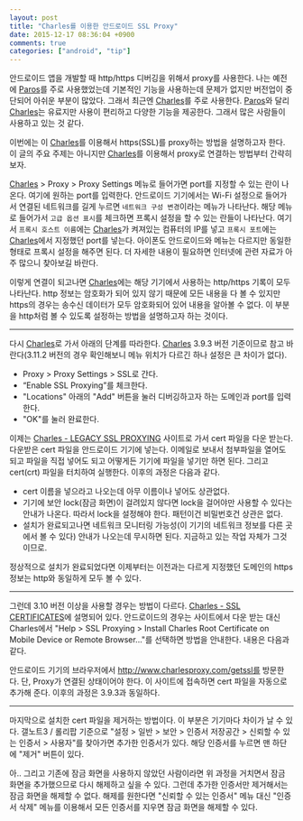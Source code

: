 ```yaml
---
layout: post
title: "Charles를 이용한 안드로이드 SSL Proxy"
date: 2015-12-17 08:36:04 +0900
comments: true
categories: ["android", "tip"]
---
```

안드로이드 앱을 개발할 때 http/https 디버깅을 위해서 proxy를 사용한다. 나는 예전에 [Paros](http://sourceforge.net/projects/paros/)를 주로 사용했었는데 기본적인 기능을 사용하는데 문제가 없지만 버전업이 중단되어 아쉬운 부분이 많았다. 그래서 최근엔 [Charles](https://www.charlesproxy.com/)를 주로 사용한다. [Paros](http://sourceforge.net/projects/paros/)와 달리 [Charles](https://www.charlesproxy.com/)는 유료지만 사용이 편리하고 다양한 기능을 제공한다. 그래서 많은 사람들이 사용하고 있는 것 같다.

이번에는 이 [Charles](https://www.charlesproxy.com/)를 이용해서 https(SSL)를 proxy하는 방법을 설명하고자 한다. 이 글의 주요 주제는 아니지만 [Charles](https://www.charlesproxy.com/)를 이용해서 proxy로 연결하는 방법부터 간략히 보자.

[Charles](https://www.charlesproxy.com/) > Proxy > Proxy Settings 메뉴로 들어가면 port를 지정할 수 있는 란이 나온다. 여기에 원하는 port를 입력한다. 안드로이드 기기에서는 Wi-Fi 설정으로 들어가서 연결된 네트워크를 길게 누르면 `네트워크 구성 변경`이라는 메뉴가 나타난다. 해당 메뉴로 들어가서 `고급 옵션 표시`를 체크하면 프록시 설정을 할 수 있는 란들이 나타난다. 여기서 `프록시 호스트 이름`에는 [Charles](https://www.charlesproxy.com/)가 켜져있는 컴퓨터의 IP를 넣고 `프록시 포트`에는 [Charles](https://www.charlesproxy.com/)에서 지정했던 port를 넣는다. 아이폰도 안드로이드와 메뉴는 다르지만 동일한 형태로 프록시 설정을 해주면 된다. 더 자세한 내용이 필요하면 인터넷에 관련 자료가 아주 많으니 찾아보길 바란다.

이렇게 연결이 되고나면 [Charles](https://www.charlesproxy.com/)에는 해당 기기에서 사용하는 http/https 기록이 모두 나타난다. http 정보는 암호화가 되어 있지 않기 때문에 모든 내용을 다 볼 수 있지만 https의 경우는 송수신 데이터가 모두 암호화되어 있어 내용을 알아볼 수 없다. 이 부분을 http처럼 볼 수 있도록 설정하는 방법을 설명하고자 하는 것이다.

---

다시 [Charles](https://www.charlesproxy.com/)로 가서 아래의 단계를 따라한다. [Charles](https://www.charlesproxy.com/) 3.9.3 버전 기준이므로 참고 바란다(3.11.2 버전의 경우 확인해보니 메뉴 위치가 다르긴 하나 설정은 큰 차이가 없다).

* Proxy > Proxy Settings > SSL로 간다.
* “Enable SSL Proxying”를 체크한다.
* "Locations" 아래의 "Add" 버튼을 눌러 디버깅하고자 하는 도메인과 port를 입력한다.
* "OK"를 눌러 완료한다.

이제는 [Charles - LEGACY SSL PROXYING](http://www.charlesproxy.com/documentation/additional/legacy-ssl-proxying/) 사이트로 가서 cert 파일을 다운 받는다. 다운받은 cert 파일을 안드로이드 기기에 넣는다. 이메일로 보내서 첨부파일을 열어도 되고 파일을 직접 넣어도 되고 어떻게든 기기에 파일을 넣기만 하면 된다. 그리고 cert(crt) 파일을 터치하여 실행한다. 이후의 과정은 다음과 같다.

* cert 이름을 넣으라고 나오는데 아무 이름이나 넣어도 상관없다.
* 기기에 보안 lock(잠금 화면)이 걸려있지 않다면 lock을 걸어야만 사용할 수 있다는 안내가 나온다. 따라서 lock을 설정해야 한다. 패턴이건 비밀번호건 상관은 없다.
* 설치가 완료되고나면 네트워크 모니터링 가능성(이 기기의 네트워크 정보를 다른 곳에서 볼 수 있다) 안내가 나오는데 무시하면 된다. 지금하고 있는 작업 자체가 그것이므로.

정상적으로 설치가 완료되었다면 이제부터는 이전과는 다르게 지정했던 도메인의 https 정보는 http와 동일하게 모두 볼 수 있다.

---

그런데 3.10 버전 이상을 사용할 경우는 방법이 다르다. [Charles - SSL CERTIFICATES](https://www.charlesproxy.com/documentation/using-charles/ssl-certificates/)에 설명되어 있다. 안드로이드의 경우는 사이트에서 다운 받는 대신 Charles에서 "Help > SSL Proxying > Install Charles Root Certificate on Mobile Device or Remote Browser..."를 선택하면 방법을 안내한다. 내용은 다음과 같다.

안드로이드 기기의 브라우저에서 http://www.charlesproxy.com/getssl를 방문한다. 단, Proxy가 연결된 상태이어야 한다. 이 사이트에 접속하면 cert 파일을 자동으로 추가해 준다. 이후의 과정은 3.9.3과 동일하다.

---

마지막으로 설치한 cert 파일을 제거하는 방법이다. 이 부분은 기기마다 차이가 날 수 있다. 갤노트3 / 롤리팝 기준으로 "설정 > 일반 > 보안 > 인증서 저장공간 > 신뢰할 수 있는 인증서 > 사용자"를 찾아가면 추가한 인증서가 있다. 해당 인증서를 누르면 맨 하단에 "제거" 버튼이 있다.

아.. 그리고 기존에 잠금 화면을 사용하지 않았던 사람이라면 위 과정을 거치면서 잠금 화면을 추가했으므로 다시 해제하고 싶을 수 있다. 그런데 추가한 인증서만 제거해서는 잠금 화면을 해제할 수 없다. 해제를 원한다면 "신뢰할 수 있는 인증서" 메뉴 대신 "인증서 삭제" 메뉴를 이용해서 모든 인증서를 지우면 잠금 화면을 해제할 수 있다.
